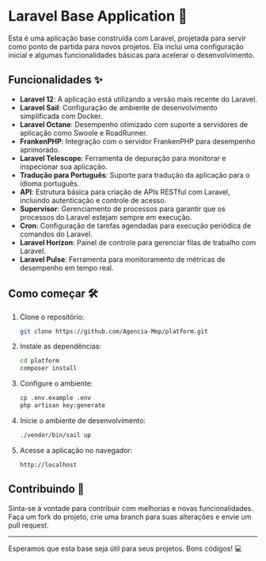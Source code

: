 # Laravel Base Application 🚀

Esta é uma aplicação base construída com Laravel, projetada para servir como ponto de partida para novos projetos. Ela inclui uma configuração inicial e algumas funcionalidades básicas para acelerar o desenvolvimento.

## Funcionalidades ✨

- **Laravel 12**: A aplicação está utilizando a versão mais recente do Laravel.
- **Laravel Sail**: Configuração de ambiente de desenvolvimento simplificada com Docker.
- **Laravel Octane**: Desempenho otimizado com suporte a servidores de aplicação como Swoole e RoadRunner.
- **FrankenPHP**: Integração com o servidor FrankenPHP para desempenho aprimorado.
- **Laravel Telescope**: Ferramenta de depuração para monitorar e inspecionar sua aplicação.
- **Tradução para Português**: Suporte para tradução da aplicação para o idioma português.
- **API**: Estrutura básica para criação de APIs RESTful com Laravel, incluindo autenticação e controle de acesso.
- **Supervisor**: Gerenciamento de processos para garantir que os processos do Laravel estejam sempre em execução.
- **Cron**: Configuração de tarefas agendadas para execução periódica de comandos do Laravel.
- **Laravel Horizon**: Painel de controle para gerenciar filas de trabalho com Laravel.
- **Laravel Pulse**: Ferramenta para monitoramento de métricas de desempenho em tempo real.

## Como começar 🛠️

1. Clone o repositório:
    ```sh
    git clone https://github.com/Agencia-Mop/platform.git
    ```

2. Instale as dependências:
    ```sh
    cd platform
    composer install
    ```

3. Configure o ambiente:
    ```sh
    cp .env.example .env
    php artisan key:generate
    ```

4. Inicie o ambiente de desenvolvimento:
    ```sh
    ./vendor/bin/sail up
    ```

5. Acesse a aplicação no navegador:
    ```
    http://localhost
    ```

## Contribuindo 🤝

Sinta-se à vontade para contribuir com melhorias e novas funcionalidades. Faça um fork do projeto, crie uma branch para suas alterações e envie um pull request.

---

Esperamos que esta base seja útil para seus projetos. Bons códigos! 💻
